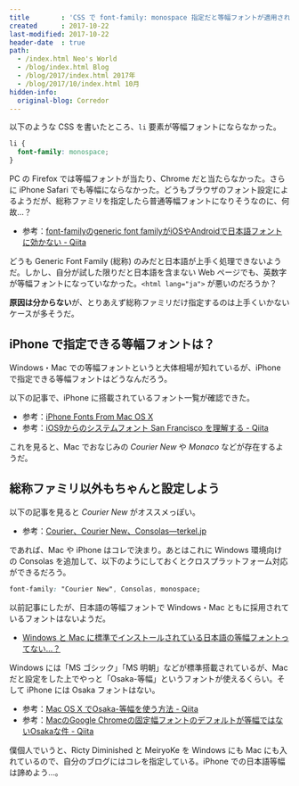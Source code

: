 ```yaml
---
title        : 'CSS で font-family: monospace 指定だと等幅フォントが適用されない？'
created      : 2017-10-22
last-modified: 2017-10-22
header-date  : true
path:
  - /index.html Neo's World
  - /blog/index.html Blog
  - /blog/2017/index.html 2017年
  - /blog/2017/10/index.html 10月
hidden-info:
  original-blog: Corredor
---
```


以下のような CSS を書いたところ、`li` 要素が等幅フォントにならなかった。

```css
li {
  font-family: monospace;
}
```

PC の Firefox では等幅フォントが当たり、Chrome だと当たらなかった。さらに iPhone Safari でも等幅にならなかった。どうもブラウザのフォント設定によるようだが、総称ファミリを指定したら普通等幅フォントになりそうなのに、何故…？

- 参考：[font-familyのgeneric font familyがiOSやAndroidで日本語フォントに効かない - Qiita](http://qiita.com/sassy_watson/items/b1b1d00fecc38d3d0cf3)

どうも Generic Font Family (総称) のみだと日本語が上手く処理できないようだ。しかし、自分が試した限りだと日本語を含まない Web ページでも、英数字が等幅フォントになっていなかった。`<html lang="ja">` が悪いのだろうか？

**原因は分からない**が、とりあえず総称ファミリだけ指定するのは上手くいかないケースが多そうだ。

## iPhone で指定できる等幅フォントは？

Windows・Mac での等幅フォントというと大体相場が知れているが、iPhone で指定できる等幅フォントはどうなんだろう。

以下の記事で、iPhone に搭載されているフォント一覧が確認できた。

- 参考：[iPhone Fonts From Mac OS X](https://daringfireball.net/misc/2007/07/iphone-osx-fonts)
- 参考：[iOS9からのシステムフォント San Francisco を理解する - Qiita](http://qiita.com/motokiee/items/e16d93ef78ff5e0ffbac#ios9%E3%81%AE%E3%83%95%E3%82%A9%E3%83%B3%E3%83%88%E4%B8%80%E8%A6%A7)

これを見ると、Mac でおなじみの _Courier New_ や _Monaco_ などが存在するようだ。

## 総称ファミリ以外もちゃんと設定しよう

以下の記事を見ると _Courier New_ がオススメっぽい。

- 参考：[Courier、Courier New、Consolas―terkel.jp](https://terkel.jp/archives/2009/11/courier-courier-new-and-consolas/)

であれば、Mac や iPhone はコレで決まり。あとはこれに Windows 環境向けの Consolas を追加して、以下のようにしておくとクロスプラットフォーム対応ができるだろう。

```css
font-family: "Courier New", Consolas, monospace;
```

以前記事にしたが、日本語の等幅フォントで Windows・Mac ともに採用されているフォントはないようだ。

- [Windows と Mac に標準でインストールされている日本語の等幅フォントってない…？](/blog/2017/01/24-02.html)

Windows には「MS ゴシック」「MS 明朝」などが標準搭載されているが、Mac だと設定をした上でやっと「Osaka-等幅」というフォントが使えるくらい。そして iPhone には Osaka フォントはない。

- 参考：[Mac OS X でOsaka-等幅を使う方法 - Qiita](http://qiita.com/TaikiHirose/items/28d61a6db684faf0a708)
- 参考：[MacのGoogle Chromeの固定幅フォントのデフォルトが等幅ではないOsakaな件 - Qiita](http://qiita.com/tmsanrinsha/items/d493a9889df7dee239bb#_reference-2404989f7b0ec8c9c85b)

僕個人でいうと、Ricty Diminished と MeiryoKe を Windows にも Mac にも入れているので、自分のブログにはコレを指定している。iPhone での日本語等幅は諦めよう…。
